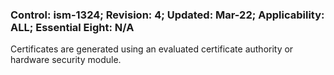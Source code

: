 ### Control: ism-1324; Revision: 4; Updated: Mar-22; Applicability: ALL; Essential Eight: N/A
<p>Certificates are generated using an evaluated certificate authority or hardware security module.</p>